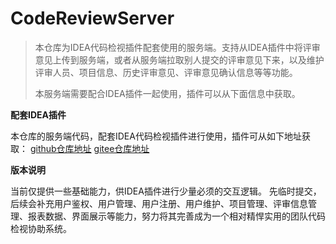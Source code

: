# CodeReviewServer

>
> 本仓库为IDEA代码检视插件配套使用的服务端。支持从IDEA插件中将评审意见上传到服务端，或者从服务端拉取别人提交的评审意见下来，以及维护评审人员、项目信息、历史评审意见、评审意见确认信息等等功能。
> 
> 本服务端需要配合IDEA插件一起使用，插件可以从下面信息中获取。
> 

**配套IDEA插件**

本仓库的服务端代码，配套IDEA代码检视插件进行使用，插件可从如下地址获取：
[github仓库地址](https://github.com/veezean/IntellijIDEA-CodeReview-Plugin)
[gitee仓库地址](https://gitee.com/veezean/IntellijIDEA-CodeReview-Plugin)

**版本说明**

当前仅提供一些基础能力，供IDEA插件进行少量必须的交互逻辑。
先临时提交，后续会补充用户鉴权、用户管理、用户注册、用户维护、项目管理、评审信息管理、报表数据、界面展示等能力，努力将其完善成为一个相对精悍实用的团队代码检视协助系统。


